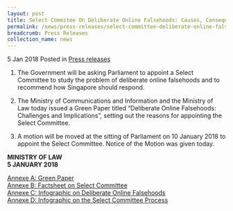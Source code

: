 ```yaml
---
layout: post
title: Select Commitee On Deliberate Online Falsehoods: Causes, Consequences and Countermeasures
permalink: /news/press-releases/select-committee-deliberate-online-falsehoods
breadcrumb: Press Releases
collection_name: news
---
```


5 Jan 2018 Posted in [Press releases](/news/press-releases)

1. The Government will be asking Parliament to appoint a Select Committee to study the problem of deliberate online falsehoods and to recommend how Singapore should respond.

 

2. The Ministry of Communications and Information and the Ministry of Law today issued a Green Paper titled “Deliberate Online Falsehoods: Challenges and Implications”, setting out the reasons for appointing the Select Committee.

 

3. A motion will be moved at the sitting of Parliament on 10 January 2018 to appoint the Select Committee. Notice of the Motion was given today.

**MINISTRY OF LAW**  
**5 JANUARY 2018**

[Annexe A: Green Paper]()  
[Annexe B: Factsheet on Select Committee]()  
[Annexe C: Infographic on Deliberate Online Falsehoods]()  
[Annexe D: Infographic on the Select Committee Process]() 
